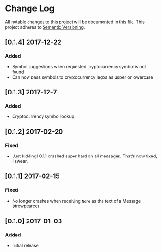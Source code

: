 # Change Log

All notable changes to this project will be documented in this file.
This project adheres to [Semantic Versioning](http://semver.org/).

## [0.1.4] 2017-12-22
### Added

- Symbol suggestions when requested cryptocurrency symbol is not found
- Can now pass symbols to cryptocurrency legos as upper or lowercase

## [0.1.3] 2017-12-7
### Added 

- Cryptocurrency symbol lookup

## [0.1.2] 2017-02-20
### Fixed

- Just kidding! 0.1.1 crashed super hard on all messages. That's now fixed, I swear.

## [0.1.1] 2017-02-15
### Fixed

- No longer crashes when receiving `None` as the text of a Message (drewpearce)

## [0.1.0] 2017-01-03
### Added

- Initial release

